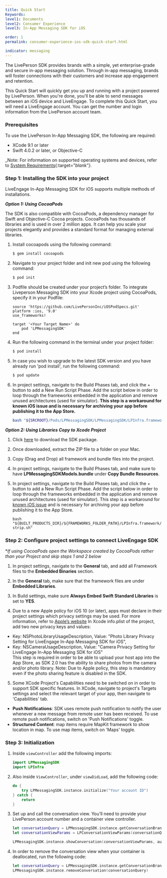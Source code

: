 ```yaml
---
title: Quick Start
Keywords:
level1: Documents
level2: Consumer Experience
level3: In-App Messaging SDK for iOS

order: 1
permalink: consumer-experience-ios-sdk-quick-start.html

indicator: messaging
---
```


The LivePerson SDK provides brands with a simple, yet enterprise-grade and secure in-app messaging solution. Through in-app messaging, brands will foster connections with their customers and increase app engagement and retention.

This Quick Start will quickly get you up and running with a project powered by LivePerson. When you're done, you'll be able to send messages between an iOS device and LiveEngage. To complete this Quick Start, you will need a LiveEngage account. You can get the number and login information from the LivePerson account team.

### Prerequisites

To use the LivePerson In-App Messaging SDK, the following are required:

* XCode 9.1 or later
* Swift 4.0.2 or later, or Objective-C

_Note: For information on supported operating systems and devices, refer to [System Requirements](https://s3-eu-west-1.amazonaws.com/ce-sr/CA/Admin/Sys+req/System+requirements.pdf){:target="_blank"}._

### Step 1: Installing the SDK into your project
LiveEngage In-App Messaging SDK for iOS supports multiple methods of installations.

**_Option 1: Using CocoaPods_**

The SDK is also compatible with CocoaPods, a dependency manager for Swift and Objective-C Cocoa projects. CocoaPods has thousands of libraries and is used in over 2 million apps. It can help you scale your projects elegantly and provides a standard format for managing external libraries.

 1. Install cocoapods using the following command:
    ```bash
    $ gem install cocoapods
    ```
 2. Navigate to your project folder and init new pod using the following command:
    ```bash
    $ pod init
    ```
 3. Podfile should be created under your project’s folder.
 To integrate Liveperson Messaging SDK into your Xcode project using CocoaPods, specify it in your Podfile:

    ```
    source 'https://github.com/LivePersonInc/iOSPodSpecs.git'
    platform :ios, '9.0'
    use_frameworks!

    target '<Your Target Name>' do
        pod 'LPMessagingSDK'
    end
    ```

 4. Run the following command in the terminal under your project folder:
    ```bash
    $ pod install
    ```
 5. In case you wish to upgrade to the latest SDK version and you have already run 'pod install', run the following command:
    ```bash
    $ pod update
    ```

 6. In project settings, navigate to the Build Phases tab, and click the + button to add a New Run Script Phase. Add the script below in order to loop through the frameworks embedded in the application and remove unused architectures (used for simulator). **This step is a workaround for known iOS issue and is necessary for archiving your app before publishing it to the App Store.**

    ```bash
    bash "${SRCROOT}/Pods/LPMessagingSDK/LPMessagingSDK/LPInfra.framework/frameworks-strip.sh"
    ```

**_Option 2: Using Libraries Copy to Xcode Project_**

1. Click [here](https://github.com/LP-Messaging/iOS-Messaging-SDK) to download the SDK package.

2. Once downloaded, extract the ZIP file to a folder on your Mac.

3. Copy (Drag and Drop) all framework and bundle files into the project.

4. In project settings, navigate to the Build Phases tab, and make sure to have **LPMessagingSDKModels.bundle** under **Copy Bundle Resources**.

5. In project settings, navigate to the Build Phases tab, and click the + button to add a New Run Script Phase. Add the script below in order to loop through the frameworks embedded in the application and remove unused architectures (used for simulator). This step is a workaround for [known iOS issue](http://www.openradar.me/radar?id=6409498411401216) and is necessary for archiving your app before publishing it to the App Store.

    ```
    bash "${BUILT_PRODUCTS_DIR}/${FRAMEWORKS_FOLDER_PATH}/LPInfra.framework/frameworks-strip.sh"
    ```


### Step 2: Configure project settings to connect LiveEngage SDK

**If using CocoaPods open the Workspace created by CocoaPods rather than your Project and skip steps 1 and 2 below*

1. In project settings, navigate to the **General** tab, and add all Framework files to the **Embedded Binaries** section.

2. In the **General** tab, make sure that the framework files are under **Embedded Libraries**.

3. In Build settings, make sure **Always Embed Swift Standard Libraries** is set to **YES**.

4. Due to a new Apple policy for iOS 10 (or later), apps must declare in their project
settings which privacy settings may be used. For more information, refer to [Apple’s website](https://developer.apple.com/library/prerelease/content/documentation/General/Reference/InfoPlistKeyReference/Articles/CocoaKeys.html)
In Xcode info.plist of the project, add two new privacy keys and values:
 * Key: NSPhotoLibraryUsageDescription, Value: "Photo Library Privacy Setting for LiveEngage In-App Messaging SDK for iOS",
 * Key: NSCameraUsageDescription, Value: "Camera Privacy Setting for LiveEngage In-App Messaging SDK for iOS"
<br>This step is required in order to be able to upload your host app into the App Store, as SDK 2.0 has the ability to share photos from the camera and/or photo library.
Note: Due to Apple policy, this step is mandatory even if the photo sharing feature is disabled in the SDK.
5. Some XCode Project's Capabilities need to be switched on in order to support SDK specific features.
In XCode, navigate to project's Targets settings and select the relevant target of your app, then navigate to 'Capabilities' tab.
 * **Push Notifications**: SDK uses remote push notification to notify the user whenever a new message from remote user has been received. To use remote push notifications, switch on 'Push Notifications' toggle.  
 * **Structured Content**: map items require MapKit framework to show location in map. To use map items, switch on 'Maps' toggle.  


### Step 3: Initialization

1. Inside `viewController` add the following imports:
    ```swift
    import LPMessagingSDK
    import LPInfra
    ```

2. Also inside `ViewController`, under `viewDidLoad`, add the following code:
    ```swift
    do {
        try LPMessagingSDK.instance.initialize("Your account ID")
    } catch {
        return
    }
    ```

3. Set up and call the conversation view. You’ll need to provide your LivePerson account number and a container view controller.
    ```swift
    let conversationQuery = LPMessagingSDK.instance.getConversationBrandQuery("Your account ID")
    let conversationViewParams = LPConversationViewParams(conversationQuery: conversationQuery, isViewOnly: false)

    LPMessagingSDK.instance.showConversation(conversationViewParams, authenticationParams: nil)
    ```

4. In order to remove the conversation view when your container is deallocated, run the following code:
    ```swift
    let conversationQuery = LPMessagingSDK.instance.getConversationBrandQuery(accountNumber)
    LPMessagingSDK.instance.removeConversation(conversationQuery)
    ```

